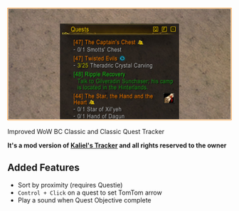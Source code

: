 ![](kaliels-tracker.jpg)

Improved WoW BC Classic and Classic Quest Tracker

**It's a mod version of [Kaliel's Tracker](https://www.curseforge.com/wow/addons/kaliels-tracker-classic) and all rights reserved to the owner**

Added Features
--------

- Sort by proximity (requires Questie)
- `Control + Click` on a quest to set TomTom arrow
- Play a sound when Quest Objective complete
